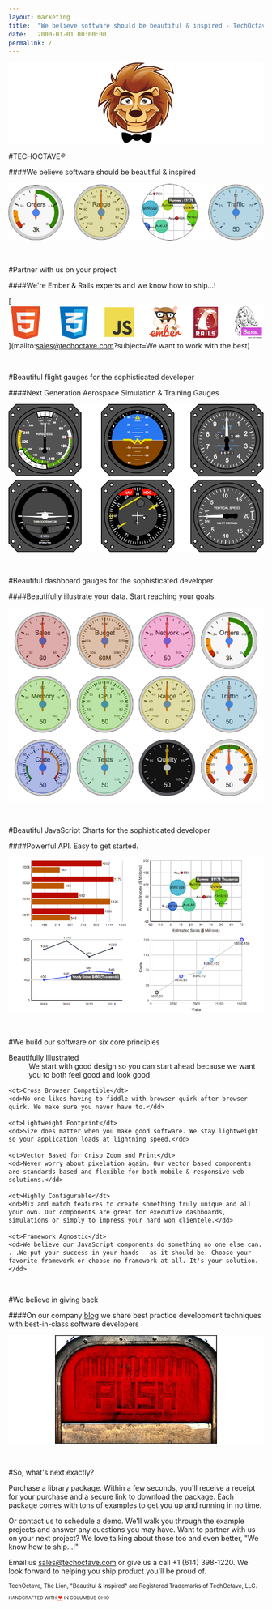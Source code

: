 ```yaml
---
layout: marketing
title:  "We believe software should be beautiful & inspired - TechOctave, LLC"
date:   2000-01-01 00:00:00
permalink: /
---
```


![Lion](/images/lion-hero.png)

#TECHOCTAVE<em class="trademark">®</em>

####We believe software should be beautiful & inspired

![javascript-charts-gauges](/images/javascript-charts-gauges.png)

<br/>

#Partner with us on your project

####We're Ember & Rails experts and we know how to ship...!

[![capabilities](/images/capabilities.png)](mailto:sales@techoctave.com?subject=We want to work with the best)

<br/>


#Beautiful flight gauges for the sophisticated developer

####Next Generation Aerospace Simulation & Training Gauges

[![flight_gauges_six](/images/flight_gauges_six.png)](/simulation/)

<br/>


#Beautiful dashboard gauges for the sophisticated developer

####Beautifully illustrate your data. Start reaching your goals.

[![gauges](/images/gauges.png)](/gauges/)

<br/>


#Beautiful JavaScript Charts for the sophisticated developer

####Powerful API. Easy to get started.

[![highly_customizable_charts](/images/highly_customizable_charts.png)](/charts/)

<br/>

#We build our software on six core principles

<dl class="principles">
	<dt>Beautifully Illustrated</dt>
	<dd>We start with good design so you can start ahead because we want you to both feel good and look good.</dd>

	<dt>Cross Browser Compatible</dt>
	<dd>No one likes having to fiddle with browser quirk after browser quirk. We make sure you never have to.</dd>

	<dt>Lightweight Footprint</dt>
	<dd>Size does matter when you make good software. We stay lightweight so your application loads at lightning speed.</dd>
	
	<dt>Vector Based for Crisp Zoom and Print</dt>
	<dd>Never worry about pixelation again. Our vector based components are standards based and flexible for both mobile & responsive web solutions.</dd>
	
	<dt>Highly Configurable</dt>
	<dd>Mix and match features to create something truly unique and all your own. Our components are great for executive dashboards, simulations or simply to impress your hard won clientele.</dd>
	
	<dt>Framework Agnostic</dt>
	<dd>We believe our JavaScript components do something no one else can. . .We put your success in your hands - as it should be. Choose your favorite framework or choose no framework at all. It's your solution.</dd>
</dl>

<br/>


#We believe in giving back

####On our company <a href="/c7/">blog</a> we share best practice development techniques with best-in-class software developers

[![push](/images/push.jpg)](/c7/posts/60-simple-long-polling-example-with-javascript-and-jquery)

<br/>


#So, what's next exactly?

Purchase a library package. Within a few seconds, you'll receive a receipt for your purchase and a secure link to download the package. Each package comes with tons of examples to get you up and running in no time.

Or contact us to schedule a demo. We'll walk you through the example projects and answer any questions you may have. Want to partner with us on your next project? We love talking about those too and even better, "We know how to ship...!"

Email us [sales@techoctave.com](mailto:sales@techoctave.com) or give us a call +1 (614) 398-1220. We look forward to helping you ship product you'll be proud of.


<footer>
    <p style="font-size: 80%;">TechOctave, The Lion, "Beautiful & Inspired" are Registered Trademarks of TechOctave, LLC.</p>
    <p style="font-size: 65%;">HANDCRAFTED WITH <abbr style="color: #FF2400; font-variant: none" title="love">❤</abbr> IN COLUMBUS OHIO</p>
</footer>

